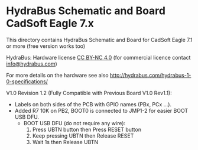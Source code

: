 HydraBus Schematic and Board CadSoft Eagle 7.x
========

This directory contains HydraBus Schematic and Board for CadSoft Eagle 7.1 or more (free version works too)

HydraBus: Hardware license [CC BY-NC 4.0](https://creativecommons.org/licenses/by-nc/4.0/) (for commercial licence contact info@hydrabus.com)

For more details on the hardware see also http://hydrabus.com/hydrabus-1-0-specifications/

V1.0 Revision 1.2 (Fully Compatible with Previous Board V1.0 Rev1.1):
  * Labels on both sides of the PCB with GPIO names (PBx, PCx ...).
  * Added R7 10K on PB2, BOOT0 is connected to JMP1-2 for easier BOOT USB DFU.
    * BOOT USB DFU (do not require any wire):
      1. Press UBTN button then Press RESET button
      2. Keep pressing UBTN then Release RESET
      3. Wait 1s then Release UBTN
